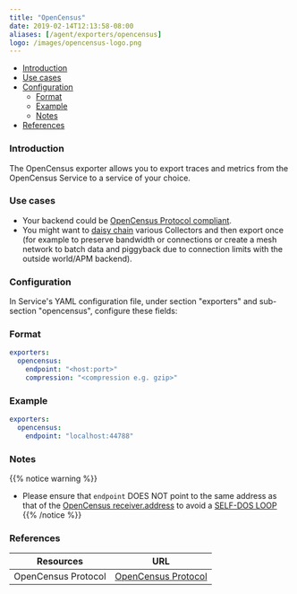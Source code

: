```yaml
---
title: "OpenCensus"
date: 2019-02-14T12:13:58-08:00
aliases: [/agent/exporters/opencensus]
logo: /images/opencensus-logo.png
---
```


- [Introduction](#introduction)
- [Use cases](#use-cases)
- [Configuration](#configuration)
    - [Format](#format)
    - [Example](#example)
    - [Notes](#notes)
- [References](#references)

### Introduction

The OpenCensus exporter allows you to export traces and metrics from the
OpenCensus Service to a service of your choice.

### Use cases

* Your backend could be [OpenCensus Protocol compliant](https://github.com/census-instrumentation/opencensus-proto/tree/master/src/opencensus/proto/agent).
* You might want to [daisy
chain](https://en.wikipedia.org/wiki/Daisy_chain_(electrical_engineering))
various Collectors and then export once (for example to preserve bandwidth or
connections or create a mesh network to batch data and piggyback due to
connection limits with the outside world/APM backend).

### Configuration

In Service's YAML configuration file, under section "exporters" and sub-section "opencensus", configure these fields:

### Format

```yaml
exporters:
  opencensus:
    endpoint: "<host:port>"
    compression: "<compression e.g. gzip>"
```

### Example
```yaml
exporters:
  opencensus:
    endpoint: "localhost:44788"
```

### Notes
{{% notice warning %}}
* Please ensure that `endpoint` DOES NOT point to the same address as that of the [OpenCensus receiver.address](/collector/receivers/opencensus/#format) to avoid a [SELF-DOS LOOP](https://en.wikipedia.org/wiki/Denial-of-service_attack)
{{% /notice %}}


### References

Resources|URL
---|---
OpenCensus Protocol|[OpenCensus Protocol](https://github.com/census-instrumentation/opencensus-proto/tree/master/src/opencensus/proto/agent)
